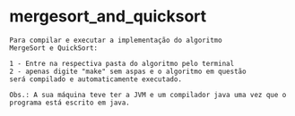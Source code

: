 # mergesort_and_quicksort


	Para compilar e executar a implementação do algoritmo
	MergeSort e QuickSort:

	1 - Entre na respectiva pasta do algoritmo pelo terminal
	2 - apenas digite "make" sem aspas e o algoritmo em questão
	será compilado e automaticamente executado.
	
	Obs.: A sua máquina teve ter a JVM e um compilador java uma vez que o programa está escrito em java.
